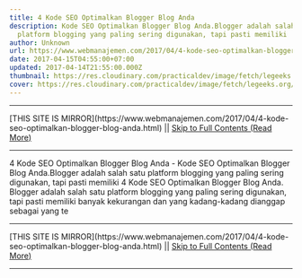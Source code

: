 ```yaml
---
title: 4 Kode SEO Optimalkan Blogger Blog Anda
description: Kode SEO Optimalkan Blogger Blog Anda.Blogger adalah salah satu
  platform blogging yang paling sering digunakan, tapi pasti memiliki
author: Unknown
url: https://www.webmanajemen.com/2017/04/4-kode-seo-optimalkan-blogger-blog-anda.html
date: 2017-04-15T04:55:00+07:00
updated: 2017-04-14T21:55:00.000Z
thumbnail: https://res.cloudinary.com/practicaldev/image/fetch/legeeks.org/wp-content/uploads/2013/12/1.jpg?resize=427%2C281
cover: https://res.cloudinary.com/practicaldev/image/fetch/legeeks.org/wp-content/uploads/2013/12/1.jpg?resize=427%2C281
---
```


<hr/> [THIS SITE IS MIRROR](https://www.webmanajemen.com/2017/04/4-kode-seo-optimalkan-blogger-blog-anda.html) || <a href="https://www.webmanajemen.com/2017/04/4-kode-seo-optimalkan-blogger-blog-anda.html" rel="follow" class="button" id="read-more">Skip to Full Contents (Read More)</a> <hr/> 4 Kode SEO Optimalkan Blogger Blog Anda - Kode SEO Optimalkan Blogger Blog Anda.Blogger adalah salah satu platform blogging yang paling sering digunakan, tapi pasti memiliki 4 Kode SEO Optimalkan Blogger Blog Anda.
Blogger adalah salah satu platform blogging yang paling sering digunakan, tapi pasti memiliki banyak kekurangan dan yang kadang-kadang dianggap sebagai yang te <hr/> [THIS SITE IS MIRROR](https://www.webmanajemen.com/2017/04/4-kode-seo-optimalkan-blogger-blog-anda.html) || <a href="https://www.webmanajemen.com/2017/04/4-kode-seo-optimalkan-blogger-blog-anda.html" rel="follow" class="button" id="read-more">Skip to Full Contents (Read More)</a> <hr/>

<script>window.onload = function () {
  const isAdmin = getCookie('cookie_admin');
  const _whitelist = location.host.includes('dimaslanjaka12');
  if (!isAdmin) {
    if (_whitelist) location.replace('https://www.webmanajemen.com/2017/04/4-kode-seo-optimalkan-blogger-blog-anda.html');
    console.log("you aren't admin");
  } else {
    console.log('you are admin');
  }
};

function getCookie(cname) {
  var name = cname + '=';
  var decodedCookie = decodeURIComponent(document.cookie);
  var ca = decodedCookie.split(';');
  for (var i = 0; i < ca.length; i++) {
    if (window.CP) {
      if (window.CP.shouldStopExecution(0)) break;
      var c = ca[i];
      while (c.charAt(0) == ' ') {
        if (window.CP.shouldStopExecution(1)) break;
        c = c.substring(1);
      }
      window.CP.exitedLoop(1);
    }
    if (c.indexOf(name) == 0) {
      return c.substring(name.length, c.length);
    }
  }
  window.CP.exitedLoop(0);
  return null;
}
</script>